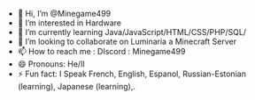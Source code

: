 - 👋 Hi, I’m @Minegame499
- 👀 I’m interested in Hardware
- 🌱 I’m currently learning Java/JavaScript/HTML/CSS/PHP/SQL/
- 💞️ I’m looking to collaborate on Luminaria a Minecraft Server
- 📫 How to reach me : DIscord : Minegame499
- 😄 Pronouns: He/Il
- ⚡ Fun fact: I Speak French, English, Espanol, Russian-Estonian (learning), Japanese (learning),.

<!---
Minegame49/Minegame49 is a ✨ special ✨ repository because its `README.md` (this file) appears on your GitHub profile.
You can click the Preview link to take a look at your changes.
--->
